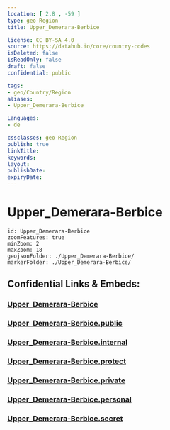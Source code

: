 ```yaml
---
location: [ 2.8 , -59 ] 
type: geo-Region
title: Upper_Demerara-Berbice

license: CC BY-SA 4.0
source: https://datahub.io/core/country-codes
isDeleted: false
isReadOnly: false
draft: false
confidential: public

tags:
- geo/Country/Region
aliases:
- Upper_Demerara-Berbice

Languages:
- de

cssclasses: geo-Region
publish: true
linkTitle: 
keywords: 
layout: 
publishDate: 
expiryDate: 
---
```


# Upper_Demerara-Berbice

```leaflet
id: Upper_Demerara-Berbice
zoomFeatures: true 
minZoom: 2 
maxZoom: 18
geojsonFolder: ./Upper_Demerara-Berbice/
markerFolder: ./Upper_Demerara-Berbice/
```


## Confidential Links & Embeds: 

### [Upper_Demerara-Berbice](/_Standards/Earth/Continent/America~South/Guyana/Regions~Guyana/Upper_Demerara-Berbice.md) 

### [Upper_Demerara-Berbice.public](/_public/Earth/Continent/America~South/Guyana/Regions~Guyana/Upper_Demerara-Berbice.public.md) 

### [Upper_Demerara-Berbice.internal](/_internal/Earth/Continent/America~South/Guyana/Regions~Guyana/Upper_Demerara-Berbice.internal.md) 

### [Upper_Demerara-Berbice.protect](/_protect/Earth/Continent/America~South/Guyana/Regions~Guyana/Upper_Demerara-Berbice.protect.md) 

### [Upper_Demerara-Berbice.private](/_private/Earth/Continent/America~South/Guyana/Regions~Guyana/Upper_Demerara-Berbice.private.md) 

### [Upper_Demerara-Berbice.personal](/_personal/Earth/Continent/America~South/Guyana/Regions~Guyana/Upper_Demerara-Berbice.personal.md) 

### [Upper_Demerara-Berbice.secret](/_secret/Earth/Continent/America~South/Guyana/Regions~Guyana/Upper_Demerara-Berbice.secret.md)

